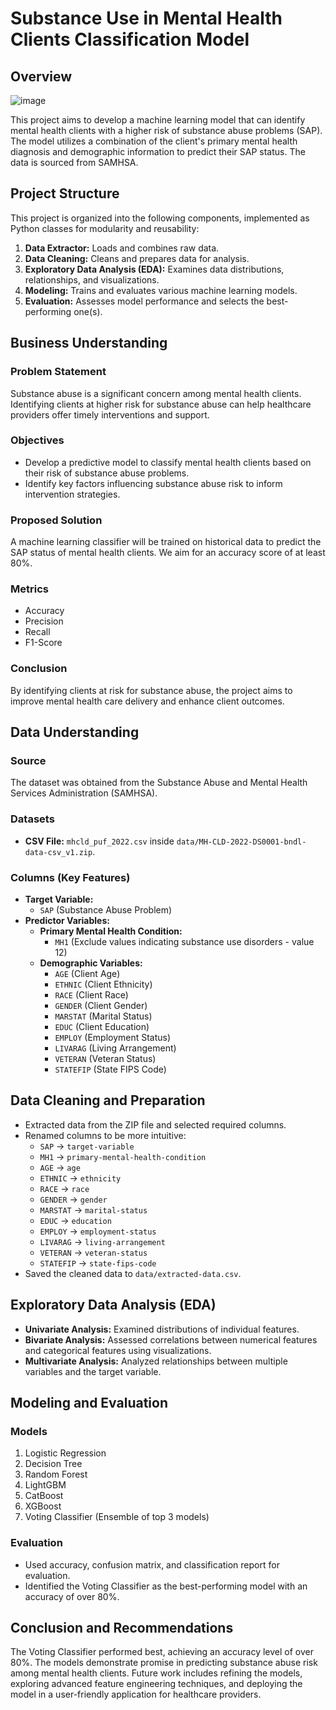 
# Substance Use in Mental Health Clients Classification Model

## Overview


![image](https://github.com/gregorymikuro/Substance-Use-in-Mental-Health-Clients-Classification-Model/assets/155205164/1c4e210e-b02b-4d3a-954a-4303da4660ae)


This project aims to develop a machine learning model that can identify mental health clients with a higher risk of substance abuse problems (SAP). The model utilizes a combination of the client's primary mental health diagnosis and demographic information to predict their SAP status. The data is sourced from SAMHSA.

## Project Structure

This project is organized into the following components, implemented as Python classes for modularity and reusability:

1. **Data Extractor:** Loads and combines raw data.
2. **Data Cleaning:** Cleans and prepares data for analysis.
3. **Exploratory Data Analysis (EDA):** Examines data distributions, relationships, and visualizations.
4. **Modeling:** Trains and evaluates various machine learning models.
5. **Evaluation:** Assesses model performance and selects the best-performing one(s).

## Business Understanding

### Problem Statement
Substance abuse is a significant concern among mental health clients. Identifying clients at higher risk for substance abuse can help healthcare providers offer timely interventions and support.

### Objectives
- Develop a predictive model to classify mental health clients based on their risk of substance abuse problems.
- Identify key factors influencing substance abuse risk to inform intervention strategies.

### Proposed Solution
A machine learning classifier will be trained on historical data to predict the SAP status of mental health clients. We aim for an accuracy score of at least 80%.

### Metrics
- Accuracy
- Precision
- Recall
- F1-Score

### Conclusion
By identifying clients at risk for substance abuse, the project aims to improve mental health care delivery and enhance client outcomes.

## Data Understanding

### Source
The dataset was obtained from the Substance Abuse and Mental Health Services Administration (SAMHSA).

### Datasets
- **CSV File:** `mhcld_puf_2022.csv` inside `data/MH-CLD-2022-DS0001-bndl-data-csv_v1.zip`.

### Columns (Key Features)
- **Target Variable:**
  - `SAP` (Substance Abuse Problem)
- **Predictor Variables:**
  - **Primary Mental Health Condition:**
    - `MH1` (Exclude values indicating substance use disorders - value 12)
  - **Demographic Variables:**
    - `AGE` (Client Age)
    - `ETHNIC` (Client Ethnicity)
    - `RACE` (Client Race)
    - `GENDER` (Client Gender)
    - `MARSTAT` (Marital Status)
    - `EDUC` (Client Education)
    - `EMPLOY` (Employment Status)
    - `LIVARAG` (Living Arrangement)
    - `VETERAN` (Veteran Status)
    - `STATEFIP` (State FIPS Code)

## Data Cleaning and Preparation
- Extracted data from the ZIP file and selected required columns.
- Renamed columns to be more intuitive:
  - `SAP` -> `target-variable`
  - `MH1` -> `primary-mental-health-condition`
  - `AGE` -> `age`
  - `ETHNIC` -> `ethnicity`
  - `RACE` -> `race`
  - `GENDER` -> `gender`
  - `MARSTAT` -> `marital-status`
  - `EDUC` -> `education`
  - `EMPLOY` -> `employment-status`
  - `LIVARAG` -> `living-arrangement`
  - `VETERAN` -> `veteran-status`
  - `STATEFIP` -> `state-fips-code`
- Saved the cleaned data to `data/extracted-data.csv`.

## Exploratory Data Analysis (EDA)
- **Univariate Analysis:** Examined distributions of individual features.
- **Bivariate Analysis:** Assessed correlations between numerical features and categorical features using visualizations.
- **Multivariate Analysis:** Analyzed relationships between multiple variables and the target variable.

## Modeling and Evaluation

### Models
1. Logistic Regression
2. Decision Tree
3. Random Forest
4. LightGBM
5. CatBoost
6. XGBoost
7. Voting Classifier (Ensemble of top 3 models)

### Evaluation
- Used accuracy, confusion matrix, and classification report for evaluation.
- Identified the Voting Classifier as the best-performing model with an accuracy of over 80%.

## Conclusion and Recommendations
The Voting Classifier performed best, achieving an accuracy level of over 80%. The models demonstrate promise in predicting substance abuse risk among mental health clients. Future work includes refining the models, exploring advanced feature engineering techniques, and deploying the model in a user-friendly application for healthcare providers.

